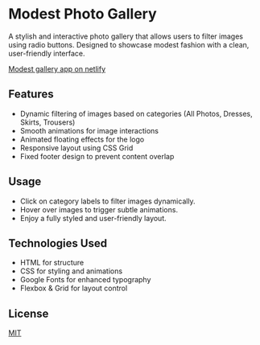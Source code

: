 # Modest Photo Gallery

A stylish and interactive photo gallery that allows users to filter images using radio buttons. Designed to showcase modest fashion with a clean, user-friendly interface.

[Modest gallery app on netlify](https://graceful-meerkat-5a70be.netlify.app/)

## Features

- Dynamic filtering of images based on categories (All Photos, Dresses, Skirts, Trousers)
- Smooth animations for image interactions
- Animated floating effects for the logo
- Responsive layout using CSS Grid
- Fixed footer design to prevent content overlap

## Usage

- Click on category labels to filter images dynamically.
- Hover over images to trigger subtle animations.
- Enjoy a fully styled and user-friendly layout.

## Technologies Used

- HTML for structure
- CSS for styling and animations
- Google Fonts for enhanced typography
- Flexbox & Grid for layout control

## License

[MIT](https://choosealicense.com/licenses/mit/)
